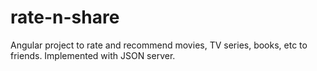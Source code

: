 # rate-n-share
Angular project to rate and recommend movies, TV series, books, etc to friends. Implemented with JSON server.
